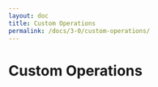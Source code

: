 ```yaml
---
layout: doc
title: Custom Operations
permalink: /docs/3-0/custom-operations/
---
```


Custom Operations
=================